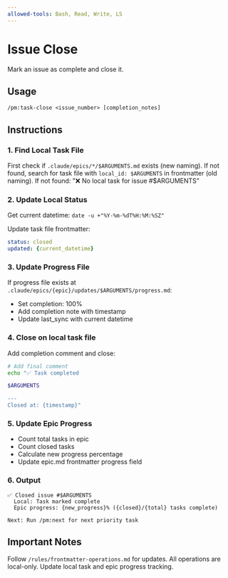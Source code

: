 ```yaml
---
allowed-tools: Bash, Read, Write, LS
---
```


# Issue Close

Mark an issue as complete and close it.

## Usage
```
/pm:task-close <issue_number> [completion_notes]
```

## Instructions

### 1. Find Local Task File

First check if `.claude/epics/*/$ARGUMENTS.md` exists (new naming).
If not found, search for task file with `local_id: $ARGUMENTS` in frontmatter (old naming).
If not found: "❌ No local task for issue #$ARGUMENTS"

### 2. Update Local Status

Get current datetime: `date -u +"%Y-%m-%dT%H:%M:%SZ"`

Update task file frontmatter:
```yaml
status: closed
updated: {current_datetime}
```

### 3. Update Progress File

If progress file exists at `.claude/epics/{epic}/updates/$ARGUMENTS/progress.md`:
- Set completion: 100%
- Add completion note with timestamp
- Update last_sync with current datetime

### 4. Close on local task file

Add completion comment and close:
```bash
# Add final comment
echo "✅ Task completed

$ARGUMENTS

---
Closed at: {timestamp}"
```

### 5. Update Epic Progress

- Count total tasks in epic
- Count closed tasks
- Calculate new progress percentage
- Update epic.md frontmatter progress field

### 6. Output

```
✅ Closed issue #$ARGUMENTS
  Local: Task marked complete
  Epic progress: {new_progress}% ({closed}/{total} tasks complete)
  
Next: Run /pm:next for next priority task
```

## Important Notes

Follow `/rules/frontmatter-operations.md` for updates.
All operations are local-only.
Update local task and epic progress tracking.